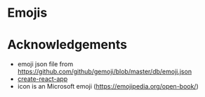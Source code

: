 # Emojis

# Acknowledgements

* emoji json file from https://github.com/github/gemoji/blob/master/db/emoji.json
* [create-react-app](https://github.com/facebook/create-react-app)
* icon is an Microsoft emoji (https://emojipedia.org/open-book/)
